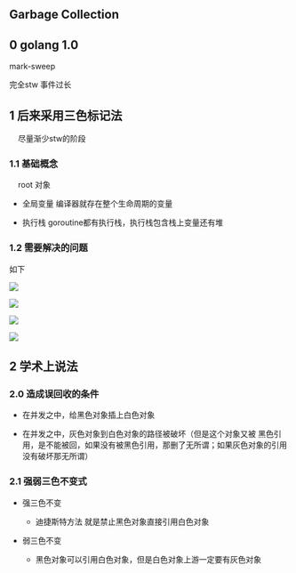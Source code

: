 ## Garbage Collection

## 0 golang 1.0

mark-sweep 

完全stw 事件过长

## 1 后来采用三色标记法

    尽量渐少stw的阶段

### 1.1 基础概念

    root 对象 

- 全局变量  编译器就存在整个生命周期的变量

- 执行栈 goroutine都有执行栈，执行栈包含栈上变量还有堆

### 1.2 需要解决的问题

如下

![](https://p3-juejin.byteimg.com/tos-cn-i-k3u1fbpfcp/d0dd76a2485c4cb6b91de118d3d3467f~tplv-k3u1fbpfcp-zoom-in-crop-mark:3024:0:0:0.awebp)

![](https://p3-juejin.byteimg.com/tos-cn-i-k3u1fbpfcp/97a29c63f04b47a48d8fe36f100ec336~tplv-k3u1fbpfcp-zoom-in-crop-mark:3024:0:0:0.awebp)

![](https://p3-juejin.byteimg.com/tos-cn-i-k3u1fbpfcp/2988cf657d3d4110833a4a55ee4e5d0c~tplv-k3u1fbpfcp-zoom-in-crop-mark:3024:0:0:0.awebp)

![](https://p3-juejin.byteimg.com/tos-cn-i-k3u1fbpfcp/60e52da7d2344b64af1d3f72ddde063a~tplv-k3u1fbpfcp-zoom-in-crop-mark:3024:0:0:0.awebp)

## 2 学术上说法

### 2.0 造成误回收的条件

- 在并发之中，给黑色对象插上白色对象

- 在并发之中，灰色对象到白色对象的路径被破坏（但是这个对象又被 黑色引用，是不能被回，如果没有被黑色引用，那删了无所谓；如果灰色对象的引用没有破坏那无所谓）

### 2.1 强弱三色不变式

- 强三色不变
  
  - 迪捷斯特方法 就是禁止黑色对象直接引用白色对象

- 弱三色不变
  
  - 黑色对象可以引用白色对象，但是白色对象上游一定要有灰色对象
